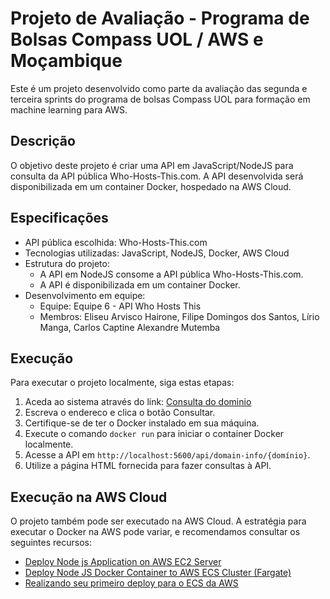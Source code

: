 # Projeto de Avaliação - Programa de Bolsas Compass UOL / AWS e Moçambique

Este é um projeto desenvolvido como parte da avaliação das segunda e terceira sprints do programa de bolsas Compass UOL para formação em machine learning para AWS.

## Descrição

O objetivo deste projeto é criar uma API em JavaScript/NodeJS para consulta da API pública Who-Hosts-This.com. A API desenvolvida será disponibilizada em um container Docker, hospedado na AWS Cloud.

## Especificações

- API pública escolhida: Who-Hosts-This.com
- Tecnologias utilizadas: JavaScript, NodeJS, Docker, AWS Cloud
- Estrutura do projeto:
  - A API em NodeJS consome a API pública Who-Hosts-This.com.
  - A API é disponibilizada em um container Docker.
- Desenvolvimento em equipe:
  - Equipe: Equipe 6 - API Who Hosts This
  - Membros: Eliseu Arvisco Hairone, Filipe Domingos dos Santos, Lírio Manga, Carlos Captine Alexandre Mutemba

## Execução

Para executar o projeto localmente, siga estas etapas:

1. Aceda ao sistema através do link: <a href="http://ec2-3-213-154-220.compute-1.amazonaws.com/who_host/">Consulta do dominio</a>
2. Escreva o endereco e clica o botão Consultar.
3. Certifique-se de ter o Docker instalado em sua máquina.
4. Execute o comando `docker run` para iniciar o container Docker localmente.
5. Acesse a API em `http://localhost:5600/api/domain-info/{domínio}`.
6. Utilize a página HTML fornecida para fazer consultas à API.

## Execução na AWS Cloud

O projeto também pode ser executado na AWS Cloud. A estratégia para executar o Docker na AWS pode variar, e recomendamos consultar os seguintes recursos:

- [Deploy Node js Application on AWS EC2 Server](https://www.oodlestechnologies.com/blogs/Deploy-Node-js-Application-on-AWS-EC2-Server/)
- [Deploy Node JS Docker Container to AWS ECS Cluster (Fargate)](https://medium.com/better-programming/deploy-node-js-docker-container-to-aws-ecs-cluster-fargate-3e4e70e63044)
- [Realizando seu primeiro deploy para o ECS da AWS](https://medium.com/trainingcenter/realizando-seu-primeiro-deploy-para-o-ecs-da-aws-7b6a4a8d268f)

